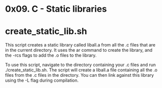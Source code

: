 # 0x09. C - Static libraries

# create_static_lib.sh

This script creates a static library called liball.a from all the .c files that are in the current directory. It uses the ar command to create the library, and the -rcs flags to add the .o files to the library.

To use this script, navigate to the directory containing your .c files and run ./create_static_lib.sh. The script will create a liball.a file containing all the .o files from the .c files in the directory. You can then link against this library using the -L flag during compilation.

